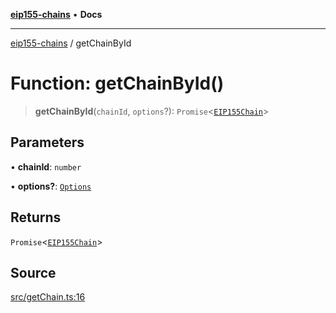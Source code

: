 [**eip155-chains**](../README.md) • **Docs**

***

[eip155-chains](../globals.md) / getChainById

# Function: getChainById()

> **getChainById**(`chainId`, `options`?): `Promise`\<[`EIP155Chain`](../interfaces/EIP155Chain.md)\>

## Parameters

• **chainId**: `number`

• **options?**: [`Options`](../interfaces/Options.md)

## Returns

`Promise`\<[`EIP155Chain`](../interfaces/EIP155Chain.md)\>

## Source

[src/getChain.ts:16](https://github.com/ivanzzeth/eip155-chains/blob/79a991ef2c76d4c7ef198819db7421c4151b4602/src/getChain.ts#L16)
